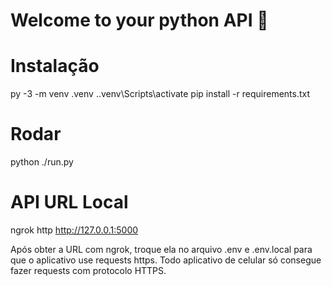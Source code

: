 # Welcome to your python API 👋

# Instalação
py -3 -m venv .venv
.\.venv\Scripts\activate
pip install -r requirements.txt

# Rodar 
python ./run.py

# API URL Local
ngrok http http://127.0.0.1:5000

Após obter a URL com ngrok, troque ela no arquivo .env e .env.local para que o aplicativo use requests https.
Todo aplicativo de celular só consegue fazer requests com protocolo HTTPS.